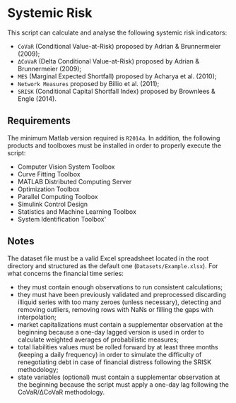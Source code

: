 # Systemic Risk

This script can calculate and analyse the following systemic risk indicators:
* `CoVaR` (Conditional Value-at-Risk) proposed by Adrian & Brunnermeier (2009);
* `ΔCoVaR` (Delta Conditional Value-at-Risk) proposed by Adrian & Brunnermeier (2009);
* `MES` (Marginal Expected Shortfall) proposed by Acharya et al. (2010);
* `Network Measures` proposed by Billio et al. (2011);
* `SRISK` (Conditional Capital Shortfall Index) proposed by Brownlees & Engle (2014).

## Requirements

The minimum Matlab version required is `R2014a`. In addition, the following products and toolboxes must be installed in order to properly execute the script:
* Computer Vision System Toolbox
* Curve Fitting Toolbox
* MATLAB Distributed Computing Server
* Optimization Toolbox
* Parallel Computing Toolbox
* Simulink Control Design
* Statistics and Machine Learning Toolbox
* System Identification Toolbox'

## Notes

The dataset file must be a valid Excel spreadsheet located in the root directory and structured as the default one (`Datasets/Example.xlsx`). For what concerns the financial time series:
* they must contain enough observations to run consistent calculations;
* they must have been previously validated and preprocessed discarding illiquid series with too many zeroes (unless necessary), detecting and removing outliers, removing rows with NaNs or filling the gaps with interpolation;
* market capitalizations must contain a supplementar observation at the beginning because a one-day lagged version is used in order to calculate weighted averages of probabilistic measures;
* total liabilities values must be rolled forward by at least three months (keeping a daily frequency) in order to simulate the difficulty of renegotiating debt in case of financial distress following the SRISK methodology;
* state variables (optional) must contain a supplementar observation at the beginning because the script must apply a one-day lag following the CoVaR/ΔCoVaR methodology.
